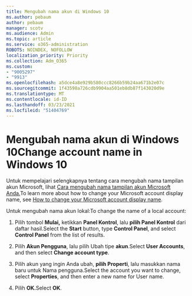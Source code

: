 ```yaml
---
title: Mengubah nama akun di Windows 10
ms.author: pebaum
author: pebaum
manager: scotv
ms.audience: Admin
ms.topic: article
ms.service: o365-administration
ROBOTS: NOINDEX, NOFOLLOW
localization_priority: Priority
ms.collection: Adm_O365
ms.custom:
- "9005297"
- "9913"
ms.openlocfilehash: a5dce4a8e929b580ccc8266b59b24aa671b2e07c
ms.sourcegitcommit: 1f43598a726cdb9904aa501eb8db87f143020d9e
ms.translationtype: MT
ms.contentlocale: id-ID
ms.lasthandoff: 03/23/2021
ms.locfileid: "51404769"
---
```

# <a name="change-account-name-in-windows-10"></a><span data-ttu-id="ee3c0-102">Mengubah nama akun di Windows 10</span><span class="sxs-lookup"><span data-stu-id="ee3c0-102">Change account name in Windows 10</span></span>

<span data-ttu-id="ee3c0-103">Untuk mempelajari selengkapnya tentang cara mengubah nama tampilan akun Microsoft, lihat [Cara mengubah nama tampilan akun Microsoft Anda.](https://support.microsoft.com/account-billing/how-to-change-your-microsoft-account-display-name-917b1d70-5915-d04e-243a-a618f96ef1d5)</span><span class="sxs-lookup"><span data-stu-id="ee3c0-103">To learn more about how to change your Microsoft account display name, see [How to change your Microsoft account display name](https://support.microsoft.com/account-billing/how-to-change-your-microsoft-account-display-name-917b1d70-5915-d04e-243a-a618f96ef1d5).</span></span>

<span data-ttu-id="ee3c0-104">Untuk mengubah nama akun lokal:</span><span class="sxs-lookup"><span data-stu-id="ee3c0-104">To change the name of a local account:</span></span>

1. <span data-ttu-id="ee3c0-105">Pilih tombol **Mulai,** ketikkan **Panel Kontrol**, lalu **pilih Panel Kontrol** dari daftar hasil.</span><span class="sxs-lookup"><span data-stu-id="ee3c0-105">Select the **Start** button, type **Control Panel**, and select **Control Panel** from the list of results.</span></span>

1. <span data-ttu-id="ee3c0-106">Pilih **Akun Pengguna**, lalu pilih Ubah tipe **akun**.</span><span class="sxs-lookup"><span data-stu-id="ee3c0-106">Select **User Accounts**, and then select **Change account type**.</span></span>

1. <span data-ttu-id="ee3c0-107">Pilih akun yang ingin Anda ubah, **pilih Properti**, lalu masukkan nama baru untuk Nama pengguna.</span><span class="sxs-lookup"><span data-stu-id="ee3c0-107">Select the account you want to change, select **Properties**, and then enter a new name for User name.</span></span>

1. <span data-ttu-id="ee3c0-108">Pilih **OK.**</span><span class="sxs-lookup"><span data-stu-id="ee3c0-108">Select **OK**.</span></span>
